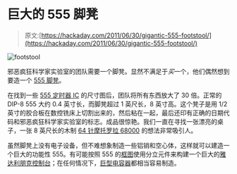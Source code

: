# 巨大的 555 脚凳

> 原文:[https://hackaday.com/2011/06/30/gigantic-555-footstool/](https://hackaday.com/2011/06/30/gigantic-555-footstool/)

![](../Images/9558b60c2d2a3938e256314e628a2819.png "footstool")

邪恶疯狂科学家实验室的团队需要一个脚凳。显然不满足于*买*一个，他们偶然想到要造一个 [555 脚凳](http://www.evilmadscientist.com/article.php/555stool)。

在找到一些 [555 定时器 IC](http://en.wikipedia.org/wiki/555_timer_IC) 的尺寸图后，团队将所有东西放大了 30 倍。正常的 DIP-8 555 大约 0.4 英寸长，而脚凳超过 1 英尺长，8 英寸高。这个凳子是用 1/2 英寸的胶合板在数控铣床上切割出来的，然后粘在一起，最后还印有正确的日期代码和邪恶疯狂科学家实验室的标志。成品很惊艳。我们一直在寻找一张漂亮的桌子，一张 8 英尺长的木制 [64 针摩托罗拉 68000](http://cdn.cpu-world.com/CPUs/68000/S_Motorola-MC68000G6.jpg) 的想法非常吸引人。

虽然脚凳上没有电子设备，但不难想象制造一些铝销和空心体，这样就可以建造一个巨大的功能性 555。有可能按照 555 的[框图](http://upload.wikimedia.org/wikipedia/commons/1/17/NE555_Bloc_Diagram.svg)使用分立元件来构建一个巨大的[雅达利朋克控制台](http://hackaday.com/2007/01/27/atari-punk-console/)；在任何情况下，[巨型电容器](http://hackaday.com/2009/01/24/leyden-jar-of-doom/)都相当容易制造。
